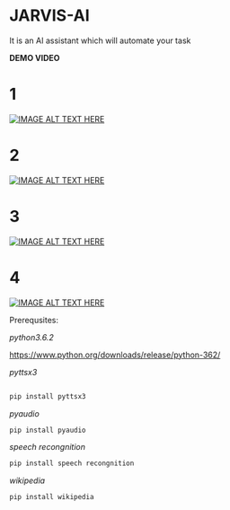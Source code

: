 # JARVIS-AI
It is an AI assistant which will automate your task


**DEMO VIDEO**

# 1

[![IMAGE ALT TEXT HERE](https://img.youtube.com/vi/LPczI5RdfWM/0.jpg)](https://www.youtube.com/watch?v=LPczI5RdfWM)

# 2
[![IMAGE ALT TEXT HERE](https://img.youtube.com/vi/kS_k5pweA3E/0.jpg)](https://www.youtube.com/watch?v=kS_k5pweA3E)
# 3
[![IMAGE ALT TEXT HERE](https://img.youtube.com/vi/nuMGgv2DAFU/0.jpg)](https://www.youtube.com/watch?v=nuMGgv2DAFU)
# 4
[![IMAGE ALT TEXT HERE](https://img.youtube.com/vi/HJQ8RWY5OMg/0.jpg)](https://www.youtube.com/watch?v=HJQ8RWY5OMg)


Prerequsites:





*python3.6.2*

https://www.python.org/downloads/release/python-362/

*pyttsx3*
```python

pip install pyttsx3
```
*pyaudio*
```python
pip install pyaudio
```
*speech recongnition*
```python
pip install speech recongnition
```
*wikipedia*
```python
pip install wikipedia
```



